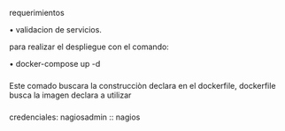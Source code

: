 requerimientos

•⁠  ⁠validacion de servicios.

para realizar el despliegue con el comando:

•⁠  ⁠docker-compose up -d

###   

Este comado buscara la construcciòn declara en el dockerfile,
dockerfile busca la imagen declara a utilizar

###
credenciales:
nagiosadmin :: nagios

